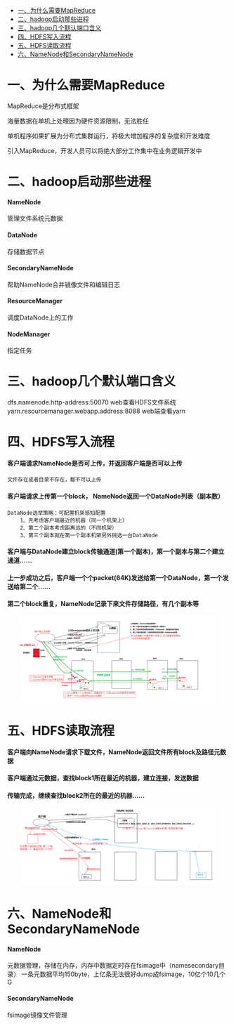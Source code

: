 * [一、为什么需要MapReduce](#一为什么需要MapReduce)
* [二、hadoop启动那些进程](#二hadoop启动那些进程)
* [三、hadoop几个默认端口含义](#三hadoop几个默认端口含义)
* [四、HDFS写入流程](#四HDFS写入流程)
* [五、HDFS读取流程](#五HDFS读取流程)
* [六、NameNode和SecondaryNameNode](#六NameNode和SecondaryNameNode)


# 一、为什么需要MapReduce
MapReduce是分布式框架

海量数据在单机上处理因为硬件资源限制，无法胜任

单机程序如果扩展为分布式集群运行，将极大增加程序的复杂度和开发难度

引入MapReduce，开发人员可以将绝大部分工作集中在业务逻辑开发中


# 二、hadoop启动那些进程

#### NameNode
管理文件系统元数据

#### DataNode
存储数据节点

#### SecondaryNameNode
帮助NameNode合并镜像文件和编辑日志

#### ResourceManager
调度DataNode上的工作

#### NodeManager
指定任务

# 三、hadoop几个默认端口含义

dfs.namenode.http-address:50070          web查看HDFS文件系统
yarn.resourcemanager.webapp.address:8088 web端查看yarn


# 四、HDFS写入流程

#### 客户端请求NameNode是否可上传，并返回客户端是否可以上传
    
    文件存在或者目录不存在，都不可以上传

#### 客户端请求上传第一个block， NameNode返回一个DataNode列表（副本数）

    DataNode选举策略：可配置机架感知配置
        1、先考虑客户端最近的机器（同一个机架上）
        2、第二个副本考虑距离远的（不同机架）
        3、第三个副本就在第一个副本机架另外挑选一台DataNode
        
#### 客户端与DataNode建立block传输通道(第一个副本)，第一个副本与第二个建立通道……

#### 上一步成功之后，客户端一个个packet(64K)发送给第一个DataNode，第一个发送给第二个……

#### 第二个block重复，NameNode记录下来文件存储路径，有几个副本等

<div align="center">
    <img src="https://github.com/zhangzeGIT/note/blob/master/assets/hadoop/hdfs写数据.png" width="450px">
</div>

# 五、HDFS读取流程

#### 客户端向NameNode请求下载文件，NameNode返回文件所有block及路径元数据

#### 客户端通过元数据，查找block1所在最近的机器，建立连接，发送数据

#### 传输完成，继续查找block2所在的最近的机器……

<div align="center">
    <img src="https://github.com/zhangzeGIT/note/blob/master/assets/hadoop/hdfs读数据.png" width="450px">
</div>

# 六、NameNode和SecondaryNameNode

#### NameNode
元数据管理，存储在内存，内存中数据定时存在fsimage中（namesecondary目录）
一条元数据平均150byte，上亿条无法很好dump成fsimage，10亿个10几个G

#### SecondaryNameNode
fsimage镜像文件管理









